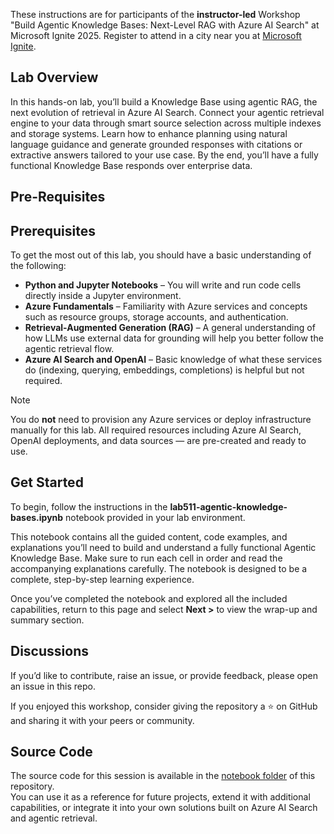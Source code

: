 

These instructions are for participants of the **instructor-led** Workshop "Build Agentic Knowledge Bases: Next-Level RAG with Azure AI Search" at Microsoft Ignite 2025.  Register to attend in a city near you at [Microsoft Ignite](https://ignite.microsoft.com/).

## Lab Overview

In this hands-on lab, you’ll build a Knowledge Base using agentic RAG, the next evolution of retrieval in Azure AI Search. Connect your agentic retrieval engine to your data through smart source selection across multiple indexes and storage systems. Learn how to enhance planning using natural language guidance and generate grounded responses with citations or extractive answers tailored to your use case. By the end, you’ll have a fully functional Knowledge Base responds over enterprise data.

## Pre-Requisites

## Prerequisites

To get the most out of this lab, you should have a basic understanding of the following:

- **Python and Jupyter Notebooks** – You will write and run code cells directly inside a Jupyter environment.  
- **Azure Fundamentals** – Familiarity with Azure services and concepts such as resource groups, storage accounts, and authentication.  
- **Retrieval-Augmented Generation (RAG)** – A general understanding of how LLMs use external data for grounding will help you better follow the agentic retrieval flow.  
- **Azure AI Search and OpenAI** – Basic knowledge of what these services do (indexing, querying, embeddings, completions) is helpful but not required.

> [!NOTE]  
> You do **not** need to provision any Azure services or deploy infrastructure manually for this lab. All required resources including Azure AI Search, OpenAI deployments, and data sources — are pre-created and ready to use.

## Get Started

To begin, follow the instructions in the **lab511-agentic-knowledge-bases.ipynb** notebook provided in your lab environment.  

This notebook contains all the guided content, code examples, and explanations you’ll need to build and understand a fully functional Agentic Knowledge Base. Make sure to run each cell in order and read the accompanying explanations carefully. The notebook is designed to be a complete, step-by-step learning experience.

Once you’ve completed the notebook and explored all the included capabilities, return to this page and select **Next >** to view the wrap-up and summary section.

## Discussions

If you’d like to contribute, raise an issue, or provide feedback, please open an issue in this repo.

If you enjoyed this workshop, consider giving the repository a ⭐ on GitHub and sharing it with your peers or community.

## Source Code

The source code for this session is available in the [notebook folder](../notebook) of this repository.  
You can use it as a reference for future projects, extend it with additional capabilities, or integrate it into your own solutions built on Azure AI Search and agentic retrieval.